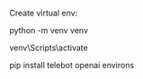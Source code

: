 Create virtual env:

python -m venv venv

venv\Scripts\activate

pip install telebot openai environs

